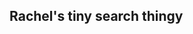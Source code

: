 <!doctype html>
<html lang="en">
<head>
<meta charset="utf-8">
<title>Tiny Search Thing</title>
<script src="https://code.jquery.com/jquery-3.2.1.slim.min.js" integrity="sha256-k2WSCIexGzOj3Euiig+TlR8gA0EmPjuc79OEeY5L45g=" crossorigin="anonymous"></script>
    <!-- <script type="text/javascript" src="js/gtm.js"></script> If you use Google Tag Manager, uncomment this line-->
<link rel="stylesheet" href="custom2.css">
<!-- <script type="text/javascript" src="js/options.js"></script> -->
</head>
<body>
<h2>Rachel's tiny search thingy</h2>

<!-- <script async src="js/scripttest.js"></script> -->


  <div id="search-box">
<script  integrity="sha256-k2WSCIexGzOj3Euiig+TlR8gA0EmPjuc79OEeY5L45g=" crossorigin="anonymous">
(function() {
var cx = "010391021890985609619:txywclsdsx4";
var gcse = document.createElement("script");
gcse.type = "text/javascript";
gcse.async = true;
gcse.src = "https://cse.google.com/cse.js?cx=" + cx;
var s = document.getElementsByTagName("script")[0];
s.parentNode.insertBefore(gcse, s);
})();
window.onload = function()
{
var searchBox =  document.getElementById("gsc-i-id1");
searchBox.placeholder="alma troubleshooting";
searchBox.title="Search Primo and Alma community documentation";
}
</script>
     <gcse:search></gcse:search>
  </div>
</body>
</html>
